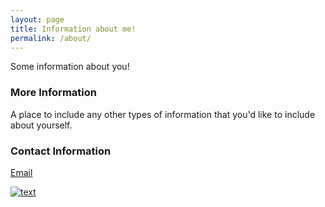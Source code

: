 ```yaml
---
layout: page
title: Information about me!
permalink: /about/
---
```


Some information about you!

### More Information

A place to include any other types of information that you'd like to include about yourself.

### Contact Information

<a href="mailto:{{ site.email | encode_email }}" title="Email">Email</a>

[![text](https://img.shields.io/badge/LinkedIn-0077B5?style=for-the-badge&logo=linkedin&logoColor=white)]({{site.linkedin}})

